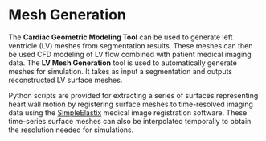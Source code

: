 # Mesh Generation 

The <strong>Cardiac Geometric Modeling Tool</strong> can be used to generate left ventricle (LV) meshes from
segmentation results. These meshes can then be used CFD modeling of LV flow combined with patient medical imaging data. 
The <strong>LV Mesh Generation</strong> tool is used to automatically generate meshes for simulation. It takes as input a 
segmentation and outputs reconstructed LV surface meshes. 

Python scripts are provided for extracting a series of surfaces representing heart wall motion by registering surface meshes 
to time-resolved imaging data using the <a href='https://simpleelastix.github.io/'>SimpleElastix</a> medical image registration software.
These time-series surface meshes can also be interpolated temporally to obtain the resolution needed for simulations.

